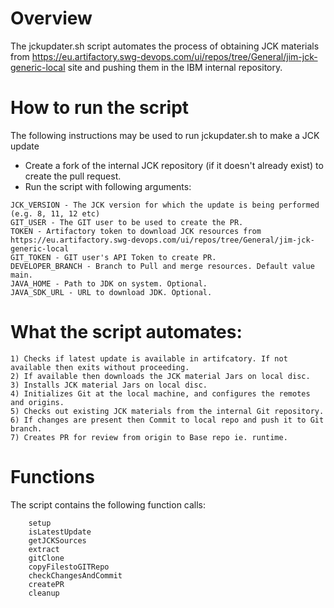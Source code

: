 # Overview 

The jckupdater.sh script automates the process of obtaining JCK materials from https://eu.artifactory.swg-devops.com/ui/repos/tree/General/jim-jck-generic-local site and pushing them in the IBM internal repository.

# How to run the script

The following instructions may be used to run jckupdater.sh to make a JCK update

- Create a fork of the internal JCK repository (if it doesn't already exist) to create the pull request. 	
- Run the script with following arguments: 

```
JCK_VERSION - The JCK version for which the update is being performed (e.g. 8, 11, 12 etc)
GIT_USER - The GIT user to be used to create the PR.
TOKEN - Artifactory token to download JCK resources from https://eu.artifactory.swg-devops.com/ui/repos/tree/General/jim-jck-generic-local
GIT_TOKEN - GIT user's API Token to create PR.
DEVELOPER_BRANCH - Branch to Pull and merge resources. Default value main.
JAVA_HOME - Path to JDK on system. Optional.
JAVA_SDK_URL - URL to download JDK. Optional.

```

# What the script automates: 

```
1) Checks if latest update is available in artifcatory. If not available then exits without proceeding.
2) If available then downloads the JCK material Jars on local disc.
3) Installs JCK material Jars on local disc.
4) Initializes Git at the local machine, and configures the remotes and origins.
5) Checks out existing JCK materials from the internal Git repository.
6) If changes are present then Commit to local repo and push it to Git branch.
7) Creates PR for review from origin to Base repo ie. runtime.
```


# Functions 
The script contains the following function calls: 

```
	setup
	isLatestUpdate
	getJCKSources
	extract
	gitClone
	copyFilestoGITRepo
	checkChangesAndCommit
	createPR
	cleanup
```


